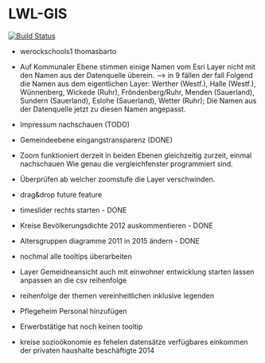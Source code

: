 LWL-GIS
=======

[![Build Status](https://travis-ci.org/giatschool/webgis-westfalen.svg?branch=master)](https://travis-ci.org/giatschool/webgis-westfalen)


- werockschools1	thomasbarto
- Auf Kommunaler Ebene stimmen einige Namen vom Esri Layer nicht mit den Namen aus der Datenquelle überein. --> in 9 fällen der fall
	Folgend die Namen aus dem eigentlichen Layer: Werther (Westf.), Halle (Westf.), Wünnenberg, Wickede (Ruhr), Fröndenberg/Ruhr, Menden (Sauerland), Sundern (Sauerland), Eslohe (Sauerland), Wetter (Ruhr);
	Die Namen aus der Datenquelle jetzt zu diesen Namen angepasst.
- Impressum nachschauen (TODO)
- Gemeindeebene eingangstransparenz (DONE)

- Zoom funktioniert derzeit in beiden Ebenen gleichzeitig zurzeit, einmal nachschauen Wie genau die vergleichfenster programmiert sind.

- Überprüfen ab welcher zoomstufe die Layer verschwinden.
- drag&drop future feature


- timeslider rechts starten - DONE
- Kreise Bevölkerungsdichte 2012 auskommentieren - DONE
- Altersgruppen diagramme 2011 in 2015 ändern - DONE
- nochmal alle tooltips überarbeiten
- Layer Gemeidneansicht auch mit einwohner entwicklung starten lassen anpassen an die csv reihenfolge
- reihenfolge der themen vereinheitlichen inklusive legenden
- Pflegeheim Personal hinzufügen
- Erwerbstätige hat noch keinen tooltip
- kreise sozioökonomie es fehelen datensätze verfügbares einkommen der privaten haushalte beschäftigte 2014
